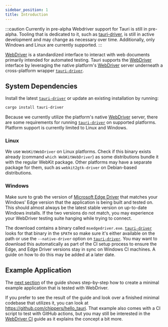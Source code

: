 ```yaml
---
sidebar_position: 1
title: Introduction
---
```


:::caution Currently in pre-alpha
Webdriver support for Tauri is still in pre-alpha. Tooling that is dedicated to it, such as [tauri-driver], is still in
active development and may change as necessary over time. Additionally, only Windows and Linux are currently supported.
:::

[WebDriver] is a standardized interface to interact with web documents primarily intended for automated testing.
Tauri supports the [WebDriver] interface by leveraging the native platform's [WebDriver] server underneath a
cross-platform wrapper [`tauri-driver`].

## System Dependencies

Install the latest [`tauri-driver`] or update an existing installation by running:

```bash
cargo install tauri-driver
```

Because we currently utilize the platform's native [WebDriver] server, there are some requirements for running
[`tauri-driver`] on supported platforms. Platform support is currently limited to Linux and Windows.

### Linux

We use `WebKitWebDriver` on Linux platforms. Check if this binary exists already (command `which WebKitWebDriver`) as
some distributions bundle it with the regular WebKit package. Other platforms may have a separate package for them, such
as `webkit2gtk-driver` on Debian-based distributions.

### Windows

Make sure to grab the version of [Microsoft Edge Driver] that matches your Windows' Edge version that the application is
being built and tested on. This should almost always be the latest stable version on up-to-date Windows installs. If the
two versions do not match, you may experience your WebDriver testing suite hanging while trying to connect.

The download contains a binary called `msedgedriver.exe`. [`tauri-driver`] looks for that binary in the `$PATH` so make
sure it's either available on the path or use the `--native-driver` option on [`tauri-driver`]. You may want to download this automatically as part of the CI setup process to ensure the Edge, and Edge Driver versions
stay in sync on Windows CI machines. A guide on how to do this may be added at a later date.

## Example Application

The [next section](example/setup) of the guide shows step-by-step how to create a minimal example application that
is tested with WebDriver.

If you prefer to see the result of the guide and look over a finished minimal codebase that utilizes it, you
can look at https://github.com/chippers/hello_tauri. That example also comes with a CI script to test with GitHub
actions, but you may still be interested in the [WebDriver CI](ci) guide as it explains the concept a bit more.

[webdriver]: https://www.w3.org/TR/webdriver/
[`tauri-driver`]: https://crates.io/crates/tauri-driver
[tauri-driver]: https://crates.io/crates/tauri-driver
[microsoft edge driver]: https://developer.microsoft.com/en-us/microsoft-edge/tools/webdriver/
